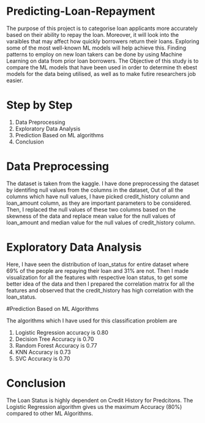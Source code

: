 # Predicting-Loan-Repayment

The purpose of this project is to categorise loan applicants more accurately based on their ability to repay the loan. Moreover, it will look into the varaibles that may affect how quickly borrowers return their loans. Exploring some of the most well-known ML models will help achieve this. Finding patterns to employ on new loan takers can be done by using Machine Learning on data from prior loan borrowers. The Objective of this study is to compare the ML models that have been used in order to determine th ebest models for the data being utilised, as well as to make futire researchers job easier.


# Step by Step 

1. Data Preprocessing
2. Exploratory Data Analysis
3. Prediction Based on ML algorithms
4. Conclusion


# Data Preprocessing

The dataset is taken from the kaggle. I have done preprocessing the dataset by identifing null values from the columns in the dataset, Out of all the columns which have null values, I have picked credit_history column and loan_amount column, as they are important parameters to be considered. Then, I replaced the null values of these two columns based on the skewness of the data and replace mean value for the null values of loan_amount and median value for the null values of credit_history column.

# Exploratory Data Analysis

Here, I have seen the distribution of loan_status for entire dataset where 69% of the people are repaying their loan and 31% are not. Then I made visualization for all the features with respective loan status, to get some better idea of the data and then I prepared the correlation matrix for all the features and observed that the credit_history has high correlation with the loan_status.

#Prediction Based on ML Algorithms

The algorithms which I have used for this classification problem are 

1. Logistic Regression accuracy is 0.80
2. Decision Tree Accuracy is 0.70
3. Random Forest Accuracy is 0.77
4. KNN Accuracy is 0.73
5. SVC Accuracy is 0.70

# Conclusion
The Loan Status is highly dependent on Credit History for Predcitons. The Logistic Regression algorithm gives us the maximum Accuracy (80%) compared to other ML Algorithms.
